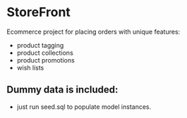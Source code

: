 # StoreFront

Ecommerce project for placing orders with unique features:
- product tagging
- product collections
- product promotions
- wish lists

## Dummy data is included:
- just run seed.sql to populate model instances.